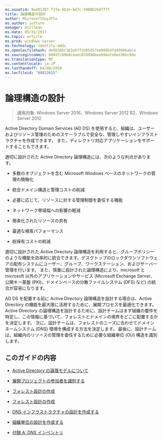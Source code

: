 ```yaml
---
ms.assetid: 9ad81367-f3fe-4b2e-bd7c-5900b2b9f77f
title: 論理構造の設計
author: MicrosoftGuyJFlo
ms.author: joflore
manager: mtillman
ms.date: 05/31/2017
ms.topic: article
ms.prod: windows-server
ms.technology: identity-adds
ms.openlocfilehash: de56205c163abff1b05d57ea90954fa93606abce
ms.sourcegitcommit: b00d7c8968c4adc8f699dbee694afe6ed36bc9de
ms.translationtype: MT
ms.contentlocale: ja-JP
ms.lasthandoff: 04/08/2020
ms.locfileid: "80822615"
---
```

# <a name="designing-the-logical-structure"></a>論理構造の設計

>適用対象: Windows Server 2016、Windows Server 2012 R2、Windows Server 2012

Active Directory Domain Services (AD DS) を使用すると、組織は、ユーザーおよびリソース管理のためのスケーラブルで安全な、管理しやすいインフラストラクチャを作成できます。 また、ディレクトリ対応アプリケーションをサポートすることもできます。  
  
適切に設計された Active Directory 論理構造には、次のような利点があります。  
  
-   多数のオブジェクトを含む Microsoft Windows ベースのネットワークの管理の簡略化  
  
-   統合ドメイン構造と管理コストの削減  
  
-   必要に応じて、リソースに対する管理制御を委任する機能  
  
-   ネットワーク帯域幅への影響の軽減  
  
-   簡素化されたリソースの共有  
  
-   最適な検索パフォーマンス  
  
-   総保有コストの削減  
  
適切に設計された Active Directory 論理構造を利用すると、グループポリシーのような機能を効率的に統合できます。デスクトップのロックダウンソフトウェアの配布システムにユーザー、グループ、ワークステーション、およびサーバー管理を行います。 また、慎重に設計された論理構造により、microsoft と microsoft 以外のアプリケーションやサービス (Microsoft Exchange Server、公開キー基盤 (PKI)、ドメインベースの分散ファイルシステム (DFS) など) の統合が容易になります。  
  
AD DS を配置する前に Active Directory 論理構造を設計する場合は、Active Directory の機能を最大限に活用するために、展開プロセスを最適化できます。 Active Directory の論理構造を設計するために、設計チームはまず組織の要件を特定し、この情報に基づいて、フォレストとドメインの境界をどこに配置するかを決定します。 次に、設計チームは、フォレストのニーズに合わせてドメインネームシステム (DNS) 環境を構成する方法を決定します。 最後に、設計チームは、組織内のリソースの管理を委任するために必要な組織単位 (OU) 構造を識別します。  
  
## <a name="in-this-guide"></a>このガイドの内容  
  
-   [Active Directory の論理モデルについて](../../ad-ds/plan/Understanding-the-Active-Directory-Logical-Model.md)  
  
-   [展開プロジェクトの参加者を識別する](../../ad-ds/plan/Identifying-the-Deployment-Project-Participants.md)  
  
-   [フォレスト設計の作成](../../ad-ds/plan/Creating-a-Forest-Design.md)  
  
-   [フォレスト設計の作成](../../ad-ds/plan/Creating-a-Domain-Design.md)  
  
-   [DNS インフラストラクチャの設計を作成する](../../ad-ds/plan/Creating-a-DNS-Infrastructure-Design.md)  
  
-   [組織単位の設計を作成する](../../ad-ds/plan/Creating-an-Organizational-Unit-Design.md)  
  
-   [付録 A: DNS インベントリ](../../ad-ds/plan/Appendix-A--DNS-Inventory.md)  
  


